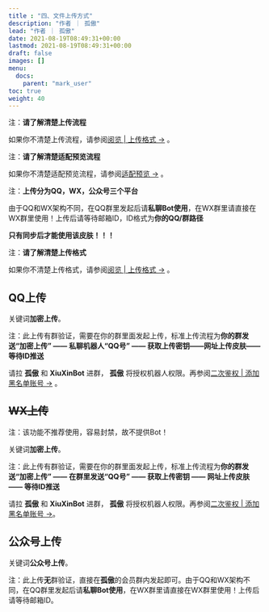 ```yaml
---
title : "四、文件上传方式"
description: "作者 ｜ 孤傲"
lead: "作者 ｜ 孤傲"
date: 2021-08-19T08:49:31+00:00
lastmod: 2021-08-19T08:49:31+00:00
draft: false 
images: []
menu:
  docs:
    parent: "mark_user"
toc: true
weight: 40
---
```


注：**请了解清楚上传流程**

如果你不清楚上传流程，请参阅[阅览 | 上传格式 →](https://skin.gushao.club/docs/mark_user/uploadformat/) 。

注：**请了解清楚适配预览流程**

如果你不清楚适配预览流程，请参阅[适配预览 →](https://skin.gushao.club/docs/mark_user/adaptationpreview/) 。

注：**上传分为QQ，WX，公众号三个平台**

由于QQ和WX架构不同，在QQ群里发起后请**私聊Bot使用**，在WX群里请直接在WX群里使用！上传后请等待邮箱ID，ID格式为**你的QQ/群路径**

**只有同步后才能使用该皮肤！！！**

注：**请了解清楚上传格式**

如果你不清楚上传格式，请参阅[阅览 | 上传格式 →](https://skin.gushao.club/docs/mark_user/uploadformat/) 。

## QQ上传

关键词**加密上传**。

注：此上传有群验证，需要在你的群里面发起上传，标准上传流程为**你的群发送“加密上传” —— 私聊机器人“QQ号” —— 获取上传密钥——网址上传皮肤——等待ID推送**

请拉 **孤傲** 和 **XiuXinBot** 进群， **孤傲** 将授权机器人权限。再参阅[二次鉴权 | 添加黑名单账号 →](https://skin.gushao.club/docs/mark_user/authentication/) 。

## ~~WX上传~~

注：该功能不推荐使用，容易封禁，故不提供Bot！

关键词**加密上传**。

注：此上传有群验证，需要在你的群里面发起上传，标准上传流程为**你的群发送“加密上传” —— 在群里发送“QQ号” —— 获取上传密钥 —— 网址上传皮肤 —— 等待ID推送**

请拉 **孤傲** 和 **XiuXinBot** 进群， **孤傲** 将授权机器人权限。再参阅[二次鉴权 | 添加黑名单账号 →](https://skin.gushao.club/docs/mark_user/skinbatch/Authentication/)。

## 公众号上传

关键词**公众号上传**。

注：此上传**无**群验证，直接在**孤傲**的会员群内发起即可。由于QQ和WX架构不同，在QQ群里发起后请**私聊Bot使用**，在WX群里请直接在WX群里使用！上传后请等待邮箱ID。

